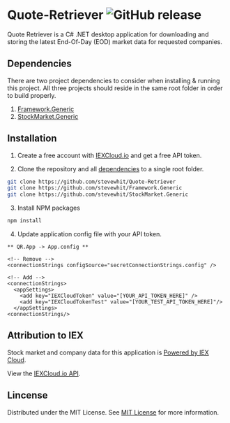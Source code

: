 # Quote-Retriever ![GitHub release](https://img.shields.io/github/release/stevewhit/quote-retriever.svg?color=green&style=popout)
Quote Retriever is a C# .NET desktop application for downloading and storing the latest End-Of-Day (EOD) market data for requested companies.

## Dependencies
There are two project dependencies to consider when installing & running this project. All three projects should reside in the same root folder in order to build properly.

1. [Framework.Generic](https://github.com/stevewhit/Framework.Generic)
1. [StockMarket.Generic](https://github.com/stevewhit/StockMarket.Generic)

## Installation
1. Create a free account with <a href="https://iexcloud.io">IEXCloud.io</a> and get a free API token.

2. Clone the repository and all [dependencies](#dependencies) to a single root folder.

```bash
git clone https://github.com/stevewhit/Quote-Retriever
git clone https://github.com/stevewhit/Framework.Generic
git clone https://github.com/stevewhit/StockMarket.Generic
```

3. Install NPM packages
```bash
npm install
```

4. Update application config file with your API token.
```config 
** QR.App -> App.config **

<!-- Remove -->
<connectionStrings configSource="secretConnectionStrings.config" />

<!-- Add -->
<connectionStrings>
  <appSettings>
    <add key="IEXCloudToken" value="[YOUR_API_TOKEN_HERE]" />
    <add key="IEXCloudTokenTest" value="[YOUR_TEST_API_TOKEN_HERE]"/>
  </appSettings>
<connectionStrings/>
```

## Attribution to IEX
Stock market and company data for this application is [Powered by IEX Cloud](https://iexcloud.io).

View the [IEXCloud.io API](https://iexcloud.io/docs/api/#introduction).

## Lincense
Distributed under the MIT License. See [MIT License](https://choosealicense.com/licenses/mit/) for more information.
